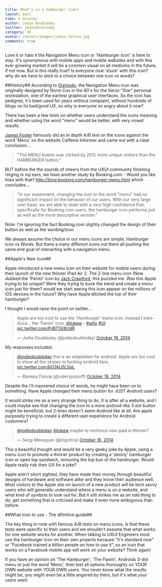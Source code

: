 ```yaml
---
title: What's in a hamburger icon?
layout: post
time: 4 minutes
author: Jodie Doubleday
twitter: jodiedoubleday
category: UX
avatar: /assets/images/jodie-retina.jpg
comments: true
---
```


Love it or hate it the Navigation Menu icon or 'Hamburger Icon' is here to stay. It's synonymous with mobile apps and mobile websites and with this ever growing market it will be a common visual on all mediums in the future, if not now.
But is this really true? Is everyone now 'stuck' with this icon? why do we have to stick to a choice between one icon vs words?

##History##
According to [Gizmodo](http://gizmodo.com/who-designed-the-iconic-hamburger-icon-1555438787), the Navigation Menu icon was originally designed by Norm Cox in the 80's for the Xerox "Star" personal workstation, one of the earliest graphical user interfaces.
So the icon has pedigree, it's been used for years without complaint, without hundreds of blogs on its bad/good UX, so why is everyone so angry about it now?

There has been a few tests on whether users understand the icons meaning and whether using the word "menu" would be better, with very mixed results.

[James Foster](http://exisweb.net/menu-eats-hamburger) famously did an in depth A/B test on the icons against the word 'Menu' on the website Caffeine Informer and came out with a clear conclusion...
<blockquote>"The MENU button was clicked by 20% more unique visitors than the HAMBURGER button."</blockquote>

BUT before the the sounds of cheers from the UXUI community finishing ringing in my ears, we have another study by Booking.com - Would you like fries with that? http://blog.booking.com/hamburger-menu.html
which concludes...
<blockquote>"In our experiment, changing the icon to the word "menu" had no significant impact on the behavior of our users. With our very large user base, we are able to state with a very high confidence that, specifically for Booking.com users, the hamburger icon performs just as well as the more descriptive version."</blockquote>
Note: I'm ignoring the fact Booking.com slightly changed the design of their button as well as the wording/icon

We always assume the choice in our menu icons are simple. Hamburger Icon vs Words. But there a many different icons out there all pushing the same end goal of interacting with a navigation menu.

##Apple's New Icon##

Apple introduced a new menu icon on their website for mobile users during their launch of the new thinner iPad Air 2. The 2-line menu icon (Now dubbed the 'Panini' icon by [Jack Crawford](https://twitter.com/jackdcrawford), this puzzled me. Was this Apple trying to be unique? Were they trying to buck the trend and create a menu icon just for them? would we start seeing this icon appear on the millions of iOS devices in the future? Why have Apple ditched the top of their hamburger?

I thought I would raise the point on twitter...

<blockquote class="twitter-tweet" lang="en"><p>Apple are too cool to use the &#39;Hamburger&#39; menu icon. Instead I introduce... the &#39;Panini&#39; icon. <a href="https://twitter.com/lukew">@lukew</a> - <a href="https://twitter.com/hashtag/why?src=hash">#why</a> <a href="https://twitter.com/hashtag/UI?src=hash">#UI</a> <a href="http://t.co/PJBT5X8UdR">pic.twitter.com/PJBT5X8UdR</a></p>&mdash; Jodie Doubleday (@jodiedoubleday) <a href="https://twitter.com/jodiedoubleday/status/523449411394105345">October 18, 2014</a></blockquote>
<script async src="//platform.twitter.com/widgets.js" charset="utf-8"></script>

My responses included..

<blockquote class="twitter-tweet" lang="en"><p><a href="https://twitter.com/jodiedoubleday">@jodiedoubleday</a> this is an adaptation for android. Apple are too cool to show all the stripes to fucking android fans <a href="http://t.co/bO3kU5LSqL">pic.twitter.com/bO3kU5LSqL</a></p>&mdash; Валера Попов (@valerypopoff) <a href="https://twitter.com/valerypopoff/status/523489124968562689">October 18, 2014</a></blockquote>
<script async src="//platform.twitter.com/widgets.js" charset="utf-8"></script>
Despite the I'll mannered choice of words, he might have been on to something. Have Apple changed their menu button for JUST Android users?

It would strike me as a very strange thing to do, It is after all a website, and I could maybe see that changing the icon to a more android-like 3 dot button might be beneficial, but 2-lines doesn't seem Android like at all. Are apple purposely trying to create a different user experience for Android customers?


<blockquote class="twitter-tweet" lang="en"><p><a href="https://twitter.com/jodiedoubleday">@jodiedoubleday</a> <a href="https://twitter.com/lukew">@lukew</a> maybe to reinforce new ipad is thinner?</p>&mdash; Sergi Meseguer (@zigotica) <a href="https://twitter.com/zigotica/status/523578907669573634">October 18, 2014</a></blockquote>
<script async src="//platform.twitter.com/widgets.js" charset="utf-8"></script>
This a beautiful thought and would be a very geeky joke by Apple, using a menu icon to promote a thinner product by creating a 'skinny' hamburger icon or open top sandwich, removing the top bun of the hamburger. Would Apple really risk their UX for a joke?

Apple aren't short sighted, they have made their money through beautiful designs of hardware and software alike and they know their audience well. Most visitors to the Apple site on launch of a new product will be tech savvy users who will generally understand where a menu is on a website, and what kind of symbols to look out for.
But it still strikes me as an odd thing to do, get something that is crticised and make it even more ambiguous than before.

##What Icon to use - The difinitive guide##

The key thing to note with famous A/B tests on menu icons, is that these tests were specific to their users and we shouldn't assume that what works for one website works for another.
When talking to UXUI Engineers most use the hamburger icon on their own projects because "it's standard now" or "Facebook trained a billion people on how to use it", so an icon that works on a Facebook mobile app will work on your website? Think again!

If you have an opinion on 'The Hamburger', 'The Panini', Androids 3-dot menu or just the word 'Menu', then test all options thoroughly on YOUR OWN website with YOUR OWN users. You never know what the results might be, you might even be a little angered by them, but it's what *your users want*.

